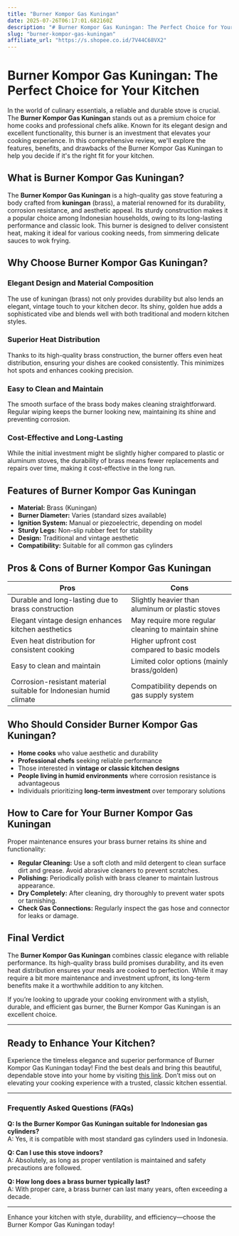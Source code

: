 ```yaml
---
title: "Burner Kompor Gas Kuningan"
date: 2025-07-26T06:17:01.682160Z
description: "# Burner Kompor Gas Kuningan: The Perfect Choice for Your Kitchen..."
slug: "burner-kompor-gas-kuningan"
affiliate_url: "https://s.shopee.co.id/7V44C68VX2"
---
```

# Burner Kompor Gas Kuningan: The Perfect Choice for Your Kitchen

In the world of culinary essentials, a reliable and durable stove is crucial. The **Burner Kompor Gas Kuningan** stands out as a premium choice for home cooks and professional chefs alike. Known for its elegant design and excellent functionality, this burner is an investment that elevates your cooking experience. In this comprehensive review, we'll explore the features, benefits, and drawbacks of the Burner Kompor Gas Kuningan to help you decide if it's the right fit for your kitchen.

## What is Burner Kompor Gas Kuningan?

The **Burner Kompor Gas Kuningan** is a high-quality gas stove featuring a body crafted from **kuningan** (brass), a material renowned for its durability, corrosion resistance, and aesthetic appeal. Its sturdy construction makes it a popular choice among Indonesian households, owing to its long-lasting performance and classic look. This burner is designed to deliver consistent heat, making it ideal for various cooking needs, from simmering delicate sauces to wok frying.

## Why Choose Burner Kompor Gas Kuningan?

### Elegant Design and Material Composition

The use of kuningan (brass) not only provides durability but also lends an elegant, vintage touch to your kitchen decor. Its shiny, golden hue adds a sophisticated vibe and blends well with both traditional and modern kitchen styles.

### Superior Heat Distribution

Thanks to its high-quality brass construction, the burner offers even heat distribution, ensuring your dishes are cooked consistently. This minimizes hot spots and enhances cooking precision.

### Easy to Clean and Maintain

The smooth surface of the brass body makes cleaning straightforward. Regular wiping keeps the burner looking new, maintaining its shine and preventing corrosion.

### Cost-Effective and Long-Lasting

While the initial investment might be slightly higher compared to plastic or aluminum stoves, the durability of brass means fewer replacements and repairs over time, making it cost-effective in the long run.

## Features of Burner Kompor Gas Kuningan

- **Material:** Brass (Kuningan)
- **Burner Diameter:** Varies (standard sizes available)
- **Ignition System:** Manual or piezoelectric, depending on model
- **Sturdy Legs:** Non-slip rubber feet for stability
- **Design:** Traditional and vintage aesthetic
- **Compatibility:** Suitable for all common gas cylinders

## Pros & Cons of Burner Kompor Gas Kuningan

| **Pros** | **Cons** |
| --- | --- |
| Durable and long-lasting due to brass construction | Slightly heavier than aluminum or plastic stoves |
| Elegant vintage design enhances kitchen aesthetics | May require more regular cleaning to maintain shine |
| Even heat distribution for consistent cooking | Higher upfront cost compared to basic models |
| Easy to clean and maintain | Limited color options (mainly brass/golden) |
| Corrosion-resistant material suitable for Indonesian humid climate | Compatibility depends on gas supply system |

## Who Should Consider Burner Kompor Gas Kuningan?

- **Home cooks** who value aesthetic and durability
- **Professional chefs** seeking reliable performance
- Those interested in **vintage or classic kitchen designs**
- **People living in humid environments** where corrosion resistance is advantageous
- Individuals prioritizing **long-term investment** over temporary solutions

## How to Care for Your Burner Kompor Gas Kuningan

Proper maintenance ensures your brass burner retains its shine and functionality:

- **Regular Cleaning:** Use a soft cloth and mild detergent to clean surface dirt and grease. Avoid abrasive cleaners to prevent scratches.
- **Polishing:** Periodically polish with brass cleaner to maintain lustrous appearance.
- **Dry Completely:** After cleaning, dry thoroughly to prevent water spots or tarnishing.
- **Check Gas Connections:** Regularly inspect the gas hose and connector for leaks or damage.

## Final Verdict

The **Burner Kompor Gas Kuningan** combines classic elegance with reliable performance. Its high-quality brass build promises durability, and its even heat distribution ensures your meals are cooked to perfection. While it may require a bit more maintenance and investment upfront, its long-term benefits make it a worthwhile addition to any kitchen.

If you’re looking to upgrade your cooking environment with a stylish, durable, and efficient gas burner, the Burner Kompor Gas Kuningan is an excellent choice.

---

## Ready to Enhance Your Kitchen?

Experience the timeless elegance and superior performance of Burner Kompor Gas Kuningan today! Find the best deals and bring this beautiful, dependable stove into your home by visiting [this link](https://s.shopee.co.id/7V44C68VX2). Don’t miss out on elevating your cooking experience with a trusted, classic kitchen essential.

---

### Frequently Asked Questions (FAQs)

**Q: Is the Burner Kompor Gas Kuningan suitable for Indonesian gas cylinders?**  
A: Yes, it is compatible with most standard gas cylinders used in Indonesia.

**Q: Can I use this stove indoors?**  
A: Absolutely, as long as proper ventilation is maintained and safety precautions are followed.

**Q: How long does a brass burner typically last?**  
A: With proper care, a brass burner can last many years, often exceeding a decade.

---

Enhance your kitchen with style, durability, and efficiency—choose the Burner Kompor Gas Kuningan today!